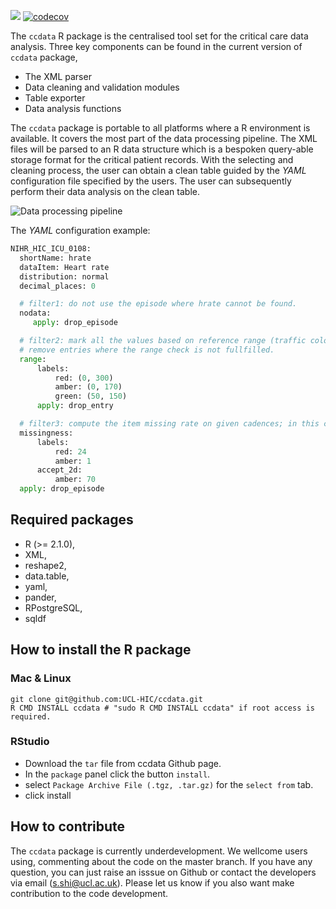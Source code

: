 ![](https://travis-ci.com/UCL-HIC/ccdata.svg?token=p5mAVecvBzaxDH7pcXyP&branch=master)
[![codecov](https://codecov.io/gh/UCL-HIC/ccdata/branch/master/graph/badge.svg?token=DYDE2yg17Z)](https://codecov.io/gh/UCL-HIC/ccdata)

The `ccdata` R package is the centralised tool set for the critical care data
analysis. Three key components can be found in the current version of `ccdata`
package,  
* The XML parser
* Data cleaning and validation modules
* Table exporter
* Data analysis functions 

The `ccdata` package is portable to all platforms where a R environment is available.
It covers the most part of the data processing pipeline. The XML files will be
parsed to an R data structure which is a bespoken query-able storage format for
the critical patient records. With the selecting and cleaning process, the user
can obtain a clean table guided by the _YAML_ configuration file specified by the
users. The user can subsequently perform their data analysis on the clean
table. 

![Data processing pipeline](https://github.com/sinanshi/hic_report_16/blob/master/pipeline.png)

The _YAML_ configuration example:  
```python
NIHR_HIC_ICU_0108:
  shortName: hrate
  dataItem: Heart rate
  distribution: normal
  decimal_places: 0

  # filter1: do not use the episode where hrate cannot be found.
  nodata:
     apply: drop_episode

  # filter2: mark all the values based on reference range (traffic colour)
  # remove entries where the range check is not fullfilled.  
  range: 
      labels:
          red: (0, 300)
          amber: (0, 170) 
          green: (50, 150)
      apply: drop_entry

  # filter3: compute the item missing rate on given cadences; in this case, we compute the daily (red) and hourly (amber) missing rate, and only accpet episodes of which hourly missing rate (amber) is lower than 30%. 
  missingness: 
      labels:
          red: 24
          amber: 1
      accept_2d:
          amber: 70 
  apply: drop_episode 
```

## Required packages
* R (>= 2.1.0),
* XML,
* reshape2,
* data.table,
* yaml,
* pander,
* RPostgreSQL,
* sqldf

## How to install the R package
### Mac & Linux
```
git clone git@github.com:UCL-HIC/ccdata.git
R CMD INSTALL ccdata # "sudo R CMD INSTALL ccdata" if root access is required.
```
### RStudio
* Download the `tar` file from ccdata Github page.
* In the `package` panel click the button `install`.
* select `Package Archive File (.tgz, .tar.gz)` for the `select from` tab.
* click install

## How to contribute
The `ccdata` package is currently underdevelopment. We wellcome users using,
commenting about the code on the master branch. If you have any question, you
can just raise an isssue on Github or contact the developers via email
(s.shi@ucl.ac.uk). Please let us know if you also want make contribution to the
code development. 
